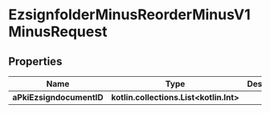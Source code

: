 
# EzsignfolderMinusReorderMinusV1MinusRequest

## Properties
Name | Type | Description | Notes
------------ | ------------- | ------------- | -------------
**aPkiEzsigndocumentID** | **kotlin.collections.List&lt;kotlin.Int&gt;** |  | 



